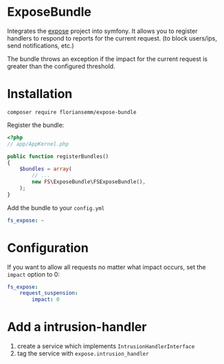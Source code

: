 # ExposeBundle

Integrates the [expose](https://github.com/enygma/expose) project into symfony. It allows you to register handlers to respond to reports for the current request. (to block users/ips, send notifications, etc.)

The bundle throws an exception if the impact for the current request is greater than the configured threshold.

# Installation

`composer require floriansemm/expose-bundle`

Register the bundle:

```php
<?php
// app/AppKernel.php

public function registerBundles()
{
    $bundles = array(
        // ...
        new FS\ExposeBundle\FSExposeBundle(),
    );
}
```

Add the bundle to your `config.yml`

```yaml
fs_expose: ~

```

# Configuration

If you want to allow all requests no matter what impact occurs, set the `impact` option to 0:

```yaml
fs_expose:
    request_suspension:
        impact: 0
```

# Add a intrusion-handler

1. create a service which implements `IntrusionHandlerInterface`
2. tag the service with `expose.intrusion_handler`
